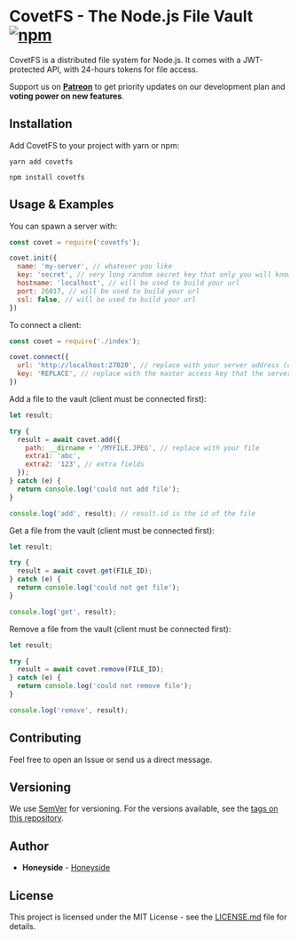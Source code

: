 # CovetFS - The Node.js File Vault [![npm][npm-image]][npm-url]

[npm-image]: https://img.shields.io/npm/v/covetfs.svg
[npm-url]: https://www.npmjs.com/package/covetfs

CovetFS is a distributed file system for Node.js. It comes with a JWT-protected API, with 24-hours tokens for file access.

Support us on <a href="https://www.patreon.com/honeyside"><strong>Patreon</strong></a> to get priority updates on our development plan and <strong>voting power on new features</strong>.

## Installation

Add CovetFS to your project with yarn or npm:

```
yarn add covetfs
```

```
npm install covetfs
```

## Usage & Examples

You can spawn a server with:

```javascript
const covet = require('covetfs');

covet.init({
  name: 'my-server', // whatever you like
  key: 'secret', // very long random secret key that only you will know
  hostname: 'localhost', // will be used to build your url
  port: 26017, // will be used to build your url
  ssl: false, // will be used to build your url
})
```

To connect a client:

```javascript
const covet = require('./index');

covet.connect({
  url: 'http://localhost:27020', // replace with your server address (careful with http or https)
  key: 'REPLACE', // replace with the master access key that the server will console log on start
})
```

Add a file to the vault (client must be connected first):

```javascript
let result;

try {
  result = await covet.add({
    path: __dirname + '/MYFILE.JPEG', // replace with your file
    extra1: 'abc',
    extra2: '123', // extra fields
  });
} catch (e) {
  return console.log('could not add file');
}

console.log('add', result); // result.id is the id of the file
```

Get a file from the vault (client must be connected first):

```javascript
let result;

try {
  result = await covet.get(FILE_ID);
} catch (e) {
  return console.log('could not get file');
}

console.log('get', result);
```

Remove a file from the vault (client must be connected first):

```javascript
let result;

try {
  result = await covet.remove(FILE_ID);
} catch (e) {
  return console.log('could not remove file');
}

console.log('remove', result);
```

## Contributing

Feel free to open an Issue or send us a direct message.

## Versioning

We use [SemVer](http://semver.org/) for versioning. For the versions available, see the [tags on this repository](https://github.com/Honeyside/CovetFS/tags). 

## Author

* **Honeyside** - [Honeyside](https://github.com/Honeyside)

## License

This project is licensed under the MIT License - see the [LICENSE.md](LICENSE.md) file for details.
